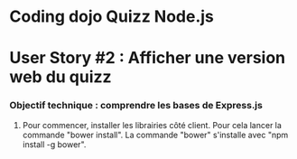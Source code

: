 # Coding dojo Quizz Node.js

# User Story #2 : Afficher une version web du quizz

### Objectif technique : comprendre les bases de Express.js

1. Pour commencer, installer les librairies côté client. Pour cela lancer la commande "bower install". La  commande
"bower" s'installe avec "npm install -g bower".
